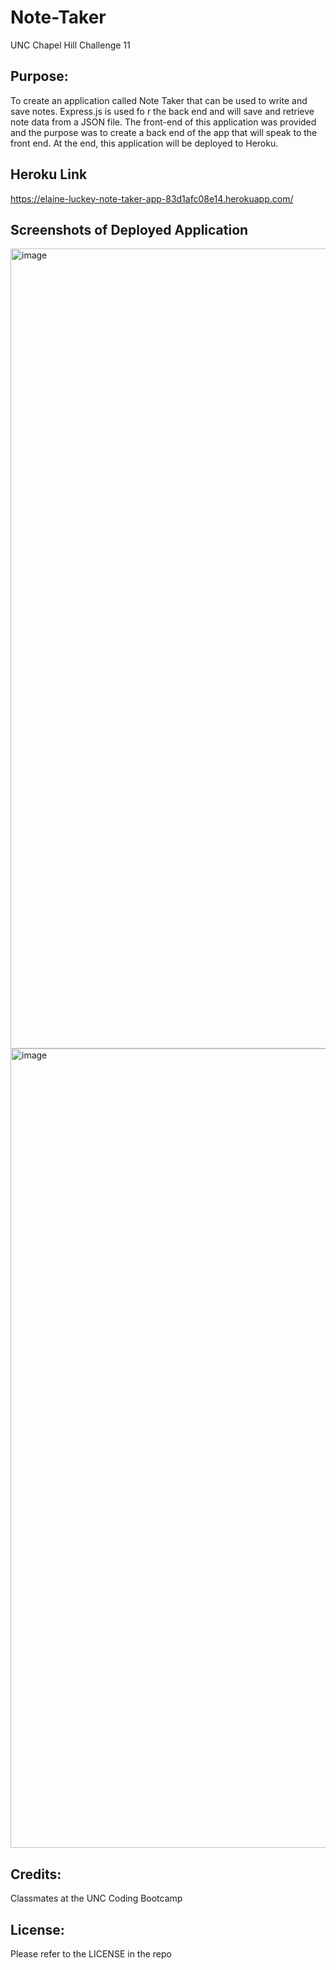 # Note-Taker
UNC Chapel Hill Challenge 11

## Purpose:
To create an application called Note Taker that can be used to write and save notes. Express.js is used fo r the back end and will save and retrieve note data from a JSON file. The front-end of this application was provided and the purpose was to create a back end of the app that will speak to the front end. At the end, this application will be deployed to Heroku. 

## Heroku Link
https://elaine-luckey-note-taker-app-83d1afc08e14.herokuapp.com/

## Screenshots of Deployed Application
<img width="1280" alt="image" src="https://github.com/elaine-luckey/Note-Taker/assets/134161776/a5f66e3e-4b6e-427b-80d5-3e81a3a9fcb2">


<img width="1279" alt="image" src="https://github.com/elaine-luckey/Note-Taker/assets/134161776/d594ff68-1ac9-45c0-9889-9e98cd709842">


## Credits:
Classmates at the UNC Coding Bootcamp

## License: 
Please refer to the LICENSE in the repo
